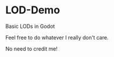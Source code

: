 # LOD-Demo
 Basic LODs in Godot

Feel free to do whatever I really don't care.

No need to credit me!
